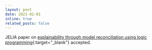 ```yaml
---
layout: post
date: 2021-02-01
inline: true
related_posts: false
---
```


JELIA paper on [explainability through model reconciliation using logic programming](/assets/pdf/jelia-SonNV021.pdf){:target="_blank"} accepted.